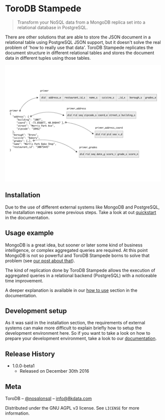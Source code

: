 # ToroDB Stampede

> Transform your NoSQL data from a MongoDB replica set into a relational database in PostgreSQL.

There are other solutions that are able to store the JSON document in a 
relational table using PostgreSQL JSON support, but it doesn't solve the real 
problem of 'how to really use that data'. ToroDB Stampede replicates the 
document structure in different relational tables and stores the document data
in different tuples using those tables.

![](documentation/docs/images/tables_distribution.jpeg)

## Installation

Due to the use of different external systems like MongoDB and PostgreSQL, the
installation requires some previous steps. Take a look at out 
[quickstart][1] in the
documentation.

## Usage example

MongoDB is a great idea, but sooner or later some kind of business 
intelligence, or complex aggregated queries are required. At this point MongoDB
is not so powerful and ToroDB Stampede borns to solve that problem (see 
[our post about that][2]).

The kind of replication done by ToroDB Stampede allows the execution of 
aggregated queries in a relational backend (PostgreSQL) with a noticeable time 
improvement.

A deeper explanation is available in our 
[how to use][3] section in the 
documentation.

## Development setup

As it was said in the installation section, the requirements of external 
systems can make more difficult to explain briefly how to setup the development 
environment here. So if you want to take a look on how to prepare your 
development environment, take a look to our 
[documentation][4].

## Release History

* 1.0.0-beta1
    * Released on December 30th 2016

## Meta

ToroDB – [@nosqlonsql](https://twitter.com/nosqlonsql) – info@8kdata.com

Distributed under the GNU AGPL v3 license. See ``LICENSE`` for more information.

[1]: https://www.torodb.com/stampede/docs/quickstart
[2]: https://www.8kdata.com/blog/the-conundrum-of-bi-aggregate-queries-on-mongodb/
[3]: https://www.torodb.com/stampede/docs/how-to-use
[4]: https://www.torodb.com/stampede/docs/installation/previous-requirements/